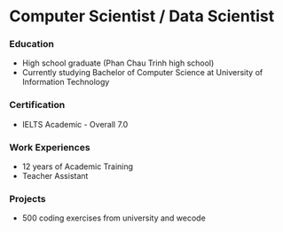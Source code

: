 # Computer Scientist / Data Scientist

### Education
- High school graduate (Phan Chau Trinh high school)
- Currently studying Bachelor of Computer Science at University of Information Technology
### Certification
- IELTS Academic - Overall 7.0
### Work Experiences
- 12 years of Academic Training
- Teacher Assistant
### Projects
- 500 coding exercises from university and wecode 
